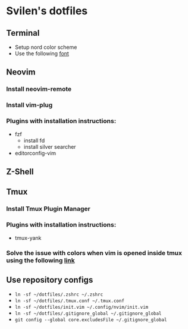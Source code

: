 # Svilen's dotfiles

## Terminal

* Setup nord color scheme
* Use the following [font](https://github.com/belluzj/fantasque-sans)

## Neovim

### Install neovim-remote

### Install vim-plug

### Plugins with installation instructions:

* fzf
  * install fd
  * install silver searcher
* editorconfig-vim

## Z-Shell

## Tmux

### Install Tmux Plugin Manager

### Plugins with installation instructions:

* tmux-yank

### Solve the issue with colors when vim is opened inside tmux using the following [link](http://sunaku.github.io/tmux-24bit-color.html#usage)

## Use repository configs

* ```ln -sf ~/dotfiles/.zshrc ~/.zshrc```
* ```ln -sf ~/dotfiles/.tmux.conf ~/.tmux.conf```
* ```ln -sf ~/dotfiles/init.vim ~/.config/nvim/init.vim```
* ```ln -sf ~/dotfiles/.gitignore_global ~/.gitignore_global```
* ```git config --global core.excludesFile ~/.gitignore_global```
